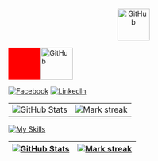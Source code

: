 ### 

<!--
**stgoshitha/stgoshitha** is a ✨ _special_ ✨ repository because its `README.md` (this file) appears on your GitHub profile.

Here are some ideas to get you started:

- 🔭 I’m currently working on ...
- 🌱 I’m currently learning ...
- 👯 I’m looking to collaborate on ...
- 🤔 I’m looking for help with ...
- 💬 Ask me about ...
- 📫 How to reach me: ...
- 😄 Pronouns: ...
- ⚡ Fun fact: ...
-->
<!--<img align="center" src="https://github.com/stgoshitha/stgoshitha/blob/main/covergithub.png" alt="cover" />
<h1 align="left">Hi, I'm Goshitha Premachandra...........</h1>
<h5 align="right">(Undergraduate Student at SLIIT)</h5>
<hr>
<h3 align="left">Programming Languages:</h3>
  <a href="https://github.com/stgoshitha">
    <p align="left"> 
      <img src="https://raw.githubusercontent.com/devicons/devicon/master/icons/c/c-original.svg" alt="c" width="40" height="40"/>&nbsp;&nbsp;
      <img src="https://raw.githubusercontent.com/devicons/devicon/master/icons/cplusplus/cplusplus-original.svg" alt="cplusplus" width="40" height="40"/>&nbsp;&nbsp;
      <img src="https://raw.githubusercontent.com/devicons/devicon/master/icons/java/java-original.svg" alt="java" width="40" height="40"/>&nbsp;&nbsp;
      <img src="https://raw.githubusercontent.com/devicons/devicon/master/icons/css3/css3-original-wordmark.svg" alt="css3" width="40" height="40"/>&nbsp;&nbsp;
      <img src="https://raw.githubusercontent.com/devicons/devicon/master/icons/html5/html5-original-wordmark.svg" alt="html5" width="40" height="40"/>&nbsp;&nbsp;
      <img src="https://raw.githubusercontent.com/devicons/devicon/master/icons/python/python-original.svg" alt="python" width="40" height="40"/>&nbsp;&nbsp;
      <img src="https://raw.githubusercontent.com/devicons/devicon/master/icons/javascript/javascript-original.svg" alt="javascript" width="40" height="40"/>&nbsp;&nbsp;
      <img src="https://raw.githubusercontent.com/devicons/devicon/master/icons/php/php-original.svg" alt="php" width="40" height="40"/>
    </p>
  </a>
<hr
<h3 align="left">Tools:</h3>
  <a href="https://github.com/stgoshitha">
    <p aling="right">
      <img src="https://www.vectorlogo.zone/logos/adobe_illustrator/adobe_illustrator-icon.svg" alt="illustrator" width="40" height="40"/>&nbsp;&nbsp;
      <img src="https://www.vectorlogo.zone/logos/figma/figma-icon.svg" alt="figma" width="40" height="40"/>&nbsp;&nbsp;
      <img src="https://raw.githubusercontent.com/devicons/devicon/master/icons/mysql/mysql-original-wordmark.svg" alt="mysql" width="40" height="40"/>
    </p>
  </a>

  <div style="display: flex; align-items: flex-start; align: center">
<table align="center">
  <tr>
    <td align="center" width="96">
        <img src="https://techstack-generator.vercel.app/react-icon.svg" alt="icon" width="65" height="65" />
      <br>React
    </td>
    <td align="center" width="96">
      <a href="#macropower-tech">
        <img src="https://techstack-generator.vercel.app/python-icon.svg" alt="icon" width="65" height="65" />
      </a>
      <br>Python
    </td>
    <td align="center" width="96">
        <img src="https://techstack-generator.vercel.app/js-icon.svg" alt="icon" width="65" height="65" />
      <br>JavaScript
    </td>
    <td align="center" width="96">
        <img src="https://techstack-generator.vercel.app/cpp-icon.svg" alt="icon" width="65" height="65" />
      <br>C++
    </td>
    <td align="center" width="96">
        <img src="https://skillicons.dev/icons?i=mongodb" width="48" height="48" alt="MongoDB" />
      <br>MongoDB
    </td>
    <td align="center" width="96">
        <img src="https://techstack-generator.vercel.app/mysql-icon.svg" alt="icon" width="65" height="65" />
      <br>MySQL
    </td>
    <td></td>
    <td align="center" width="96">
        <img src="https://techstack-generator.vercel.app/aws-icon.svg" alt="icon" width="65" height="65" />
      <br>AWS
    </td>
    <td align="center" width="96">
        <img src="https://techstack-generator.vercel.app/csharp-icon.svg" alt="icon" width="65" height="65" />
      <br>C#
    </td>
  </tr>
  <tr>
  <td align="center" width="96">
        <img src="https://techstack-generator.vercel.app/django-icon.svg" alt="icon" width="65" height="65" />
      <br>Django
    <td align="center" width="96">
        <img src="https://techstack-generator.vercel.app/github-icon.svg" alt="icon" width="65" height="65" />
      <br>Github
    </td>
    <td align="center" width="96"> 
        <img src="https://user-images.githubusercontent.com/25181517/192108372-f71d70ac-7ae6-4c0d-8395-51d8870c2ef0.png" width="48" height="48" alt="Git" />
      <br>Git
    </td>
    <td align="center"  width="96">
        <img src="https://skillicons.dev/icons?i=laravel" width="48" height="48" alt="Laravel" />
      <br>Laravel
    </td>
    <td align="center"  width="96">
        <img src="https://skillicons.dev/icons?i=html" width="48" height="48" alt="HTML5" />
      <br>HTML5
    </td>
    <td align="center" width="96">
        <img src="https://skillicons.dev/icons?i=css" width="48" height="48" alt="css" />
      <br>CSS
    </td>
    <td align="center"  width="96">
        <img src="https://skillicons.dev/icons?i=bootstrap" width="48" height="48" alt="bootstrap" />
      <br>Bootstrap
    </td>
    <td align="center" width="96">
        <img src="https://skillicons.dev/icons?i=tailwind" width="48" height="48" alt="tailwind" />
      <br>Tailwind
    </td>
    <td align="center" width="96">
        <img src="https://skillicons.dev/icons?i=jquery" width="48" height="48" alt="jQuery" />
      <br>jQuery
    </td>
  </tr>
 <tr>
      <td></td>
        <td align="center" width="96">
        <img src="https://skillicons.dev/icons?i=nodejs" width="48" height="48" alt="Nodejs" />
      <br>Nodejs
      </td>
      </td>
    <td align="center" width="96">
        <img src="https://skillicons.dev/icons?i=php" width="48" height="48" alt="PHP" />
      <br>PHP
    </td>
            <td align="center" width="96">
        <img src="https://skillicons.dev/icons?i=vscode" width="48" height="48" alt="VsCode" />
      <br>VsCode
    </td>
              <td align="center" width="96">
        <img src="https://skillicons.dev/icons?i=wordpress" width="48" height="48" alt="WordPress" />
      <br>WordPress
    </td>
              <td align="center" width="96">
        <img src="https://skillicons.dev/icons?i=vue" width="48" height="48" alt="Vue" />
      <br>Vue
    </td>
              <td align="center" width="96">
        <img src="https://skillicons.dev/icons?i=sass" width="48" height="48" alt="Sass" />
      <br>Sass
    </td>
              <td align="center" width="96">
        <img src="https://skillicons.dev/icons?i=graphql" width="48" height="48" alt="MySQL" />
      <br>GraphQL
    </td>
    <td align="center" width="96">
        <img src="https://skillicons.dev/icons?i=postgres" width="48" height="48" alt="PostgreSQL" />
      <br>PostgreSQL
    </td>
 </tr>
</table>
<br><br>
<hr>

-->


<p align="center">
  <a href="#">
    <img src="https://techstack-generator.vercel.app/github-icon.svg" width="65" height="65" alt="GitHub" />
  </a>
</p>



<!-- Example SVG file content -->
<svg xmlns="http://www.w3.org/2000/svg" width="65" height="65" viewBox="0 0 24 24" fill="#000000">
  <rect width="100%" height="100%" fill="red"/> <!-- Add a rectangle as background -->
  <img src="https://techstack-generator.vercel.app/github-icon.svg" width="65" height="65" alt="GitHub" />
  <path d="M12 2C6.477 2 2 6.477 2 12c0 4.419 2.865 8.172 6.839 9.496.5.092.683-.217.683-.483 0-.237-.009-.866-.014-1.701-2.782.605-3.371-1.337-3.371-1.337-.455-1.156-1.113-1.465-1.113-1.465-.911-.622.069-.608.069-.608 1.006.071 1.53 1.034 1.53 1.034.891 1.528 2.34 1.088 2.91.831.092-.645.35-1.088.635-1.339-2.225-.253-4.566-1.113-4.566-4.945 0-1.092.39-1.986 1.034-2.684-.103-.253-.448-1.27.097-2.646 0 0 .841-.269 2.75 1.026.797-.222 1.649-.333 2.5-.337.851.004 1.703.115 2.504.337 1.906-1.295 2.747-1.026 2.747-1.026.546 1.376.201 2.393.098 2.646.644.698 1.033 1.592 1.033 2.684 0 3.842-2.345 4.688-4.577 4.937.36.309.681.918.681 1.85 0 1.336-.012 2.414-.012 2.745 0 .268.18.581.688.482C19.138 20.166 22 16.414 22 12c0-5.523-4.477-10-10-10z"/>
</svg>



[![Facebook](https://img.shields.io/badge/Facebook-%231877F2.svg?logo=Facebook&logoColor=white)](https://web.facebook.com/goshitha.premachandra.3/)
[![LinkedIn](https://img.shields.io/badge/LinkedIn-%230077B5.svg?logo=linkedin&logoColor=white)](https://linkedin.com/in/maneesha-gimshan) 

<table border=0px>
  <tr>
    <td><img src="https://github-readme-stats.vercel.app/api?username=stgoshitha&theme=shadow_blue&show_icons=true&count_private=true&" alt="GitHub Stats" /></td>
    <td><img src="https://github-readme-streak-stats.herokuapp.com/?user=stgoshitha&theme=light&hide_border=true" alt="Mark streak" title="🔥 Get streak stats for your profile at git.io/streak-stats" /></td>
  </tr>
</table>


[![My Skills](https://skillicons.dev/icons?i=aws,gcp,azure,react,vue,flutter,discord,github&perline=10)](https://skillicons.dev)


| <a href="https://github.com/anuraghazra/github-readme-stats"><img src="https://github-readme-stats.vercel.app/api?username=stgoshitha&theme=shadow_blue&show_icons=true&count_private=true&" alt="GitHub Stats" /> | </a> <a href="https://github.com/anuraghazra/github-readme-stats"><img src="https://github-readme-streak-stats.herokuapp.com/?user=stgoshitha&theme=shadow_blue&hide_border=false" alt="Mark streak" title="🔥 Get streak stats for your profile at git.io/streak-stats" /></a> |
| ------------- | ------------- |


